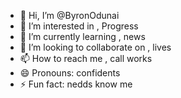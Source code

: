 - 👋 Hi, I’m @ByronOdunai
- 👀 I’m interested in , Progress
- 🌱 I’m currently learning , news
- 💞️ I’m looking to collaborate on , lives
- 📫 How to reach me , call works
- 😄 Pronouns: confidents
- ⚡ Fun fact: nedds know me

<!---
ByronOdunai/ByronOdunai is a ✨ special ✨ repository because its `README.md` (this file) appears on your GitHub profile.
You can click the Preview link to take a look at your changes.
--->
